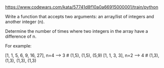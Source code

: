 https://www.codewars.com/kata/57741d8f10a0a66915000001/train/python

Write a function that accepts two arguments: an array/list of integers and another integer (n).

Determine the number of times where two integers in the array have a difference of n.

For example:

[1, 1, 5, 6, 9, 16, 27], n=4  -->  3  # (1,5), (1,5), (5,9)
[1, 1, 3, 3], n=2             -->  4  # (1,3), (1,3), (1,3), (1,3)